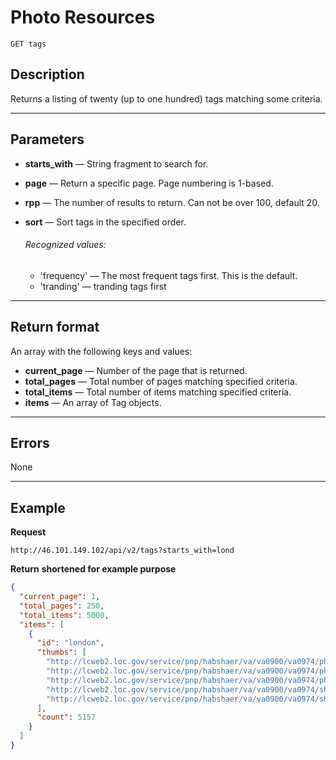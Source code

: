 # Photo Resources

    GET tags

## Description
Returns a listing of twenty (up to one hundred) tags matching some criteria.
***


## Parameters

- **starts_with** — String fragment to search for.
- **page** — Return a specific page. Page numbering is 1-based.
- **rpp** — The number of results to return. Can not be over 100, default 20.

- **sort** — Sort tags in the specified order.
    ###### Recognized values:
    - 'frequency' — The most frequent tags first. This is the default.
    - 'tranding' — tranding tags first


***

## Return format
An array with the following keys and values:

- **current_page** — Number of the page that is returned.
- **total_pages** — Total number of pages matching specified criteria.
- **total_items** — Total number of items matching specified criteria.
- **items** — An array of Tag objects.

***

## Errors

None
***

## Example
**Request**

    http://46.101.149.102/api/v2/tags?starts_with=lond

**Return** __shortened for example purpose__
``` json
{
  "current_page": 1,
  "total_pages": 250,
  "total_items": 5000,
  "items": [
    {
      "id": "london",
      "thumbs": [
        "http://lcweb2.loc.gov/service/pnp/habshaer/va/va0900/va0974/photos/165168p_150px.jpg",
        "http://lcweb2.loc.gov/service/pnp/habshaer/va/va0900/va0974/photos/165169p_150px.jpg",
        "http://lcweb2.loc.gov/service/pnp/habshaer/va/va0900/va0974/photos/165170p_150px.jpg",
        "http://lcweb2.loc.gov/service/pnp/habshaer/va/va0900/va0974/sheet/00001_150px.jpg",
        "http://lcweb2.loc.gov/service/pnp/habshaer/va/va0900/va0974/sheet/00002_150px.jpg"
      ],
      "count": 5157
    }
  ]
}
```
